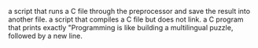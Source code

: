 a script that runs a C file through the preprocessor and save the result into another file.
a script that compiles a C file but does not link.
a C program that prints exactly "Programming is like building a multilingual puzzle, followed by a new line.

